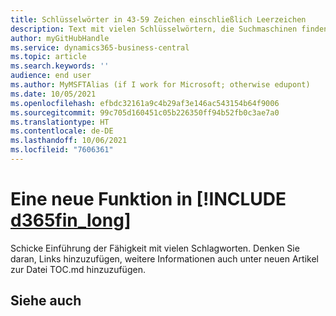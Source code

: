 ```yaml
---
title: Schlüsselwörter in 43-59 Zeichen einschließlich Leerzeichen
description: Text mit vielen Schlüsselwörtern, die Suchmaschinen finden können.
author: myGitHubHandle
ms.service: dynamics365-business-central
ms.topic: article
ms.search.keywords: ''
audience: end user
ms.author: MyMSFTAlias (if I work for Microsoft; otherwise edupont)
ms.date: 10/05/2021
ms.openlocfilehash: efbdc32161a9c4b29af3e146ac543154b64f9006
ms.sourcegitcommit: 99c705d160451c05b226350ff94b52fb0c3ae7a0
ms.translationtype: HT
ms.contentlocale: de-DE
ms.lasthandoff: 10/06/2021
ms.locfileid: "7606361"
---
```

# <a name="a-new-capability-in-d365fin_long"></a>Eine neue Funktion in [!INCLUDE [d365fin_long](includes/d365fin_long_md.md)]

Schicke Einführung der Fähigkeit mit vielen Schlagworten. Denken Sie daran, Links hinzuzufügen, weitere Informationen auch unter neuen Artikel zur Datei TOC.md hinzuzufügen.  
<!-- This is a simple template to help you get started quickly. For more detailed templates, see the *templates* folder. For more information, see [Extend, Customize, and Collaborate on the Help for Dynamics 365 Business Central](https://docs.microsoft.com/en-us/dynamics365/business-central/dev-itpro/help/contributor-guide).-->

## <a name="see-also"></a>Siehe auch

<!--link-->